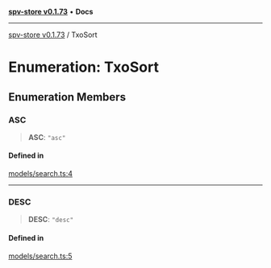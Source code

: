 [**spv-store v0.1.73**](../README.md) • **Docs**

***

[spv-store v0.1.73](../globals.md) / TxoSort

# Enumeration: TxoSort

## Enumeration Members

### ASC

> **ASC**: `"asc"`

#### Defined in

[models/search.ts:4](https://github.com/bitcoin-sv/spv-store/blob/9735342843cd2ea4b04983988f1fa98b59c98947/src/models/search.ts#L4)

***

### DESC

> **DESC**: `"desc"`

#### Defined in

[models/search.ts:5](https://github.com/bitcoin-sv/spv-store/blob/9735342843cd2ea4b04983988f1fa98b59c98947/src/models/search.ts#L5)
